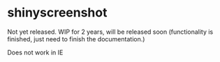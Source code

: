 # shinyscreenshot

Not yet released. WIP for 2 years, will be released soon (functionality is finished, just need to finish the documentation.)

Does not work in IE
